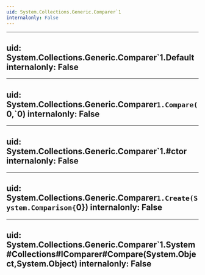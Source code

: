 ```yaml
---
uid: System.Collections.Generic.Comparer`1
internalonly: False
---
```


---
uid: System.Collections.Generic.Comparer`1.Default
internalonly: False
---

---
uid: System.Collections.Generic.Comparer`1.Compare(`0,`0)
internalonly: False
---

---
uid: System.Collections.Generic.Comparer`1.#ctor
internalonly: False
---

---
uid: System.Collections.Generic.Comparer`1.Create(System.Comparison{`0})
internalonly: False
---

---
uid: System.Collections.Generic.Comparer`1.System#Collections#IComparer#Compare(System.Object,System.Object)
internalonly: False
---
